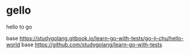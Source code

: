# gello
hello to go

base https://studygolang.gitbook.io/learn-go-with-tests/go-ji-chu/hello-world
base https://github.com/studygolang/learn-go-with-tests
